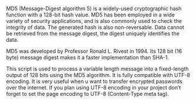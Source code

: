 MD5 (Message-Digest algorithm 5) is a widely-used cryptographic hash function with a 128-bit hash value. MD5 has been employed in a wide variety of security applications, and is also commonly used to check the integrity of data. The generated hash is also non-reversable. Data cannot be retrieved from the message digest, the digest uniquely identifies the data.

MD5 was developed by Professor Ronald L. Rivest in 1994. Its 128 bit (16 byte) message digest makes it a faster implementation than SHA-1.

This script is used to process a variable length message into a fixed-length output of 128 bits using the MD5 algorithm. It is fully compatible with UTF-8 encoding. It is very useful when u want to transfer encrypted passwords over the internet. If you plan using UTF-8 encoding in your project don’t forget to set the page encoding to UTF-8 (Content-Type meta tag).